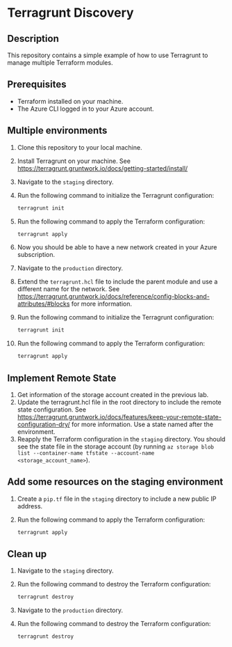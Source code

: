 # Terragrunt Discovery

## Description

This repository contains a simple example of how to use Terragrunt to manage multiple Terraform modules.

## Prerequisites

* Terraform installed on your machine.
* The Azure CLI logged in to your Azure account.

## Multiple environments

1. Clone this repository to your local machine.
2. Install Terragrunt on your machine. See https://terragrunt.gruntwork.io/docs/getting-started/install/
3. Navigate to the `staging` directory.
4. Run the following command to initialize the Terragrunt configuration:

    ```bash
    terragrunt init
    ```
5. Run the following command to apply the Terraform configuration:

    ```bash
    terragrunt apply
    ```
6. Now you should be able to have a new network created in your Azure subscription.
7. Navigate to the `production` directory.
8. Extend the `terragrunt.hcl` file to include the parent module and use a different name for the network.
   See https://terragrunt.gruntwork.io/docs/reference/config-blocks-and-attributes/#blocks for more information.
9. Run the following command to initialize the Terragrunt configuration:

    ```bash
    terragrunt init
    ```
10. Run the following command to apply the Terraform configuration:

    ```bash
    terragrunt apply
    ```

## Implement Remote State

1. Get information of the storage account created in the previous lab.
2. Update the terragrunt.hcl file in the root directory to include the remote state configuration.
   See https://terragrunt.gruntwork.io/docs/features/keep-your-remote-state-configuration-dry/ for more information.
   Use a state named after the environment.
3. Reapply the Terraform configuration in the `staging` directory. You should see the state file in the storage account (by running `az storage blob list --container-name tfstate --account-name <storage_account_name>`).

## Add some resources on the staging environment

1. Create a `pip.tf` file in the `staging` directory to include a new public IP address.
2. Run the following command to apply the Terraform configuration:

    ```bash
    terragrunt apply
    ```

## Clean up

1. Navigate to the `staging` directory.
2. Run the following command to destroy the Terraform configuration:

    ```bash
    terragrunt destroy
    ```
3. Navigate to the `production` directory.
4. Run the following command to destroy the Terraform configuration:

    ```bash
    terragrunt destroy
    ```
